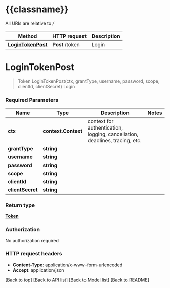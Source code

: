 # {{classname}}

All URIs are relative to */*

Method | HTTP request | Description
------------- | ------------- | -------------
[**LoginTokenPost**](LoginApi.md#LoginTokenPost) | **Post** /token | Login

# **LoginTokenPost**
> Token LoginTokenPost(ctx, grantType, username, password, scope, clientId, clientSecret)
Login

### Required Parameters

Name | Type | Description  | Notes
------------- | ------------- | ------------- | -------------
 **ctx** | **context.Context** | context for authentication, logging, cancellation, deadlines, tracing, etc.
  **grantType** | **string**|  | 
  **username** | **string**|  | 
  **password** | **string**|  | 
  **scope** | **string**|  | 
  **clientId** | **string**|  | 
  **clientSecret** | **string**|  | 

### Return type

[**Token**](Token.md)

### Authorization

No authorization required

### HTTP request headers

 - **Content-Type**: application/x-www-form-urlencoded
 - **Accept**: application/json

[[Back to top]](#) [[Back to API list]](../README.md#documentation-for-api-endpoints) [[Back to Model list]](../README.md#documentation-for-models) [[Back to README]](../README.md)

